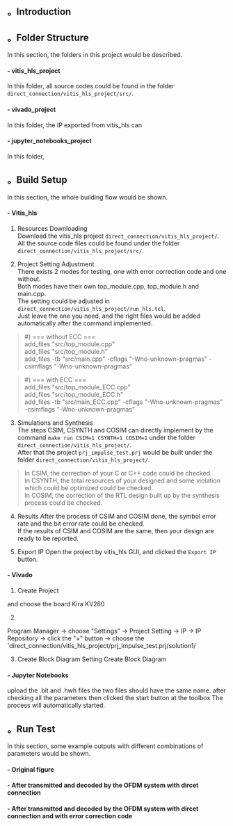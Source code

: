 ## 。Introduction


## 。Folder Structure
In this section, the folders in this project would be described.
#### - vitis_hls_project
In this folder, all source codes could be found in the folder `direct_connection/vitis_hls_project/src/`. 

#### - vivado_project
In this folder, the IP exported from vitis_hls can

#### - jupyter_notebooks_project
In this folder,

## 。Build Setup
In this section, the whole building flow would be shown.

#### - Vitis_hls
1. Resources Downloading  
Download the vitis_hls project `direct_connection/vitis_hls_project/`.  
All the source code files could be found under the folder `direct_connection/vitis_hls_project/src/`.  

2. Project Setting Adjustment  
There exists 2 modes for testing, one with error correction code and one without.  
Both modes have their own top_module.cpp, top_module.h and main.cpp.  
The setting could be adjusted in `direct_connection/vitis_hls_project/run_hls.tcl`.  
Just leave the one you need, and the right files would be added automatically after the command implemented.  

> #) === without ECC ===  
>add_files "src/top_module.cpp"  
>add_files "src/top_module.h"  
>add_files -tb "src/main.cpp" -cflags "-Wno-unknown-pragmas" -csimflags "-Wno-unknown-pragmas" 

> #) === with ECC ===  
>add_files "src/top_module_ECC.cpp"  
>add_files "src/top_module_ECC.h"  
>add_files -tb "src/main_ECC.cpp" -cflags "-Wno-unknown-pragmas" -csimflags "-Wno-unknown-pragmas"  

3. Simulations and Synthesis  
The steps CSIM, CSYNTH and COSIM can directly implement by the command `make run CSIM=1 CSYNTH=1 COSIM=1` under the folder `direct_connection/vitis_hls_project/`.  
After that the project `prj_impulse_test.prj` would be built under the folder `direct_connection/vitis_hls_project/`.  
>In CSIM, the correction of your C or C++ code could be checked.  
>In CSYNTH, the total resources of your designed and some violation which could be optimized could be checked.  
>In COSIM, the correction of the RTL design built up by the synthesis process could be checked.  

4. Results
After the process of CSIM and COSIM done, the symbol error rate and the bit error rate could be checked.  
If the results of CSIM and COSIM are the same, then your design are ready to be reported.

5. Export IP
Open the project by vitis_hls GUI, and clicked the `Export IP` button.   

#### - Vivado
1. Create Project

and choose the board Kira KV260

2. 
Program Manager -> choose "Settings" -> Project Setting -> IP -> IP Repository -> click the "+" button -> choose the 
`direct_connection/vitis_hls_project/prj_impulse_test.prj/solution1/

3. Create Block Diagram
Setting
Create Block Diagram

#### - Jupyter Notebooks
upload the .bit and .hwh files
the two files should have the same name.
after checking all the parameters
then clicked the start button at the toolbox
The process will automatically started.

## 。Run Test
In this section, some example outputs with different combinations of parameters would be shown.  
#### - Original figure

#### - After transmitted and decoded by the OFDM system with dircet connection

#### - After transmitted and decoded by the OFDM system with dircet connection and with error correction code

